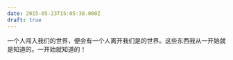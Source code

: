 ```yaml
---
date: 2015-05-23T15:05:38.000Z
draft: true
---
```

一个人闯入我们的世界，便会有一个人离开我们是的世界。这些东西我从一开始就是知道的。一开始就知道的！